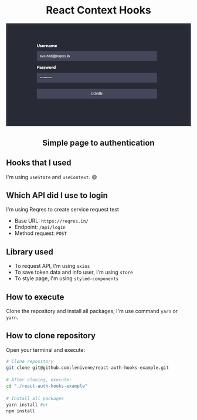 <h1 align="center">React Context Hooks</h1>
<p align="center">
  <img src="./examples/login.jpg" alt="example" />
</p>
<h2 align="center">Simple page to authentication</h2>

## Hooks that I used

I'm using `useState` and `useContext`. 😄

## Which API did I use to login

I'm using Reqres to create service request test

- Base URL: `https://reqres.in/`
- Endpoint: `/api/login`
- Method request: `POST`

## Library used

- To request API, I'm using `axios`
- To save token data and info user, I'm using `store`
- To style page, I'm using `styled-components`

## How to execute

Clone the repository and install all packages; I'm use command `yarn` or `yarn`.

## How to clone repository

Open your terminal and execute:

```sh
# Clone repository
git clone git@github.com:lenivene/react-auth-hooks-example.git

# After cloning, execute:
cd "./react-auth-hooks-example"

# Install all packages
yarn install #or
npm install
```
